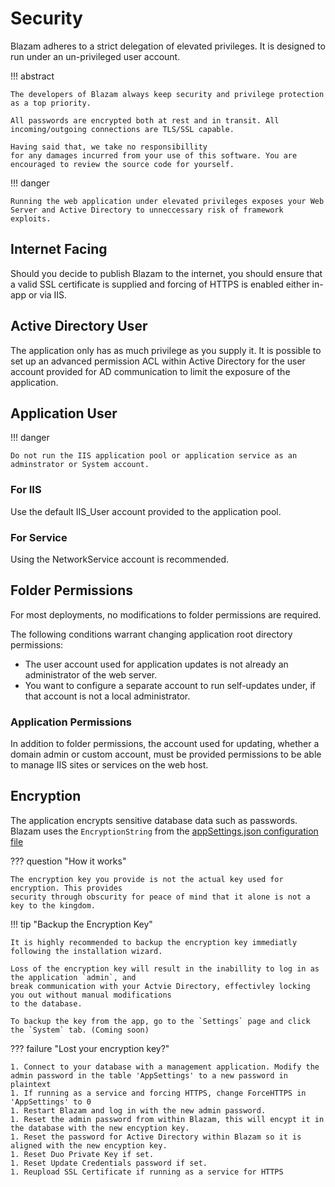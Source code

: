 ﻿# Security

Blazam adheres to a strict delegation of elevated privileges. It is designed to run under an un-privileged user account.


!!! abstract

    The developers of Blazam always keep security and privilege protection as a top priority. 
    
    All passwords are encrypted both at rest and in transit. All incoming/outgoing connections are TLS/SSL capable.  
    
    Having said that, we take no responsibillity
    for any damages incurred from your use of this software. You are encouraged to review the source code for yourself.

!!! danger

    Running the web application under elevated privileges exposes your Web Server and Active Directory to unneccessary risk of framework exploits.

## Internet Facing
Should you decide to publish Blazam to the internet, you should ensure that a valid
SSL certificate is supplied and forcing of HTTPS is enabled either in-app or via IIS.
## Active Directory User

The application only has as much privilege as you supply it. It is possible to set up an advanced permission ACL within Active
Directory for the user account provided for AD communication to limit the exposure of the application.

## Application User

!!! danger
    
    Do not run the IIS application pool or application service as an adminstrator or System account.
### For IIS
Use the default IIS_User account provided to the application pool.
### For Service
Using the NetworkService account is recommended.
## Folder Permissions
For most deployments, no modifications to folder permissions are required.

The following conditions warrant changing application root directory permissions:
   
* The user account used for application updates is not already an administrator of the web server.
* You want to configure a separate account to run self-updates under, if that account is not a local
administrator.

### Application Permissions
In addition to folder permissions, the account used for updating, whether a domain admin or custom account,
must be provided permissions to be able to manage IIS sites or services on the web host.

## Encryption

The application encrypts sensitive database data such as passwords. Blazam uses the `EncryptionString` from the
[appSettings.json configuration file](config.md)

??? question "How it works"
    
    The encryption key you provide is not the actual key used for encryption. This provides
    security through obscurity for peace of mind that it alone is not a key to the kingdom.

!!! tip "Backup the Encryption Key"

    It is highly recommended to backup the encryption key immediatly following the installation wizard.
    
    Loss of the encryption key will result in the inabillity to log in as the application `admin`, and
    break communication with your Actvie Directory, effectivley locking you out without manual modifications
    to the database.

    To backup the key from the app, go to the `Settings` page and click the `System` tab. (Coming soon)

??? failure "Lost your encryption key?"
    
    1. Connect to your database with a management application. Modify the admin password in the table 'AppSettings' to a new password in plaintext
    1. If running as a service and forcing HTTPS, change ForceHTTPS in 'AppSettings' to 0
    1. Restart Blazam and log in with the new admin password.
    1. Reset the admin password from within Blazam, this will encypt it in the database with the new encyption key.
    1. Reset the password for Active Directory within Blazam so it is aligned with the new encyption key.
    1. Reset Duo Private Key if set.
    1. Reset Update Credentials password if set.
    1. Reupload SSL Certificate if running as a service for HTTPS
